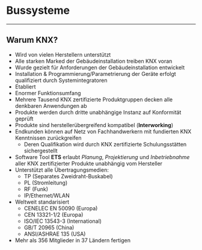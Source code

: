 # Bussysteme
___
## Warum KNX?
- Wird von vielen Herstellern unterstützt
- Alle starken Marked der Gebäudeinstallation treiben KNX voran
- Wurde gezielt für Anforderungen der Gebäudeinstallation entwickelt
- Installation & Programmierung/Parametrierung der Geräte erfolgt qualifiziert durch Systemintegratoren
- Etabliert
- Enormer Funktionsumfang
- Mehrere Tausend KNX zertifizierte Produktgruppen decken alle denkbaren Anwendungen ab
- Produkte werden durch dritte unabhängige Instanz auf Konformität geprüft
- Produkte sind herstellerübergreifend kompatibel (**Interworking**)
- Endkunden können auf Netz von Fachhandwerkern mit fundierten KNX Kenntnissen zurückgreifen
	- Deren Qualifikation wird durch KNX zertifizierte Schulungsstätten sichergestellt
- Software Tool **ETS** erlaubt *Planung*, *Projektierung* und *Inbetriebnahme* aller KNX zertifizierter Produkte unabhängig vom Hersteller
- Unterstützt alle Übertragungsmedien:
	- TP (Separates Zweidraht-Buskabel)
	- PL (Stromleitung)
	- RF (Funk)
	- IP/Ethernet/WLAN
- Weltweit standarisiert
	- CENELEC EN 50090 (Europa)
	- CEN 13321-1/2 (Europa)
	- ISO/IEC 13543-3 (International)
	- GB/T 20965 (China)
	- ANSI/ASHRAE 135 (USA)
- Mehr als 356 Mitglieder in 37 Ländern fertigen 